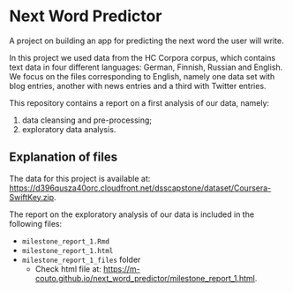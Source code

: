 # Next Word Predictor

A project on building an app for predicting the next word the user will write.

In this project we used data from the HC Corpora corpus, which contains text data in four different languages: German, Finnish, Russian and English. We focus on the files corresponding to English, namely one data set with blog entries, another with news entries and a third with Twitter entries.

This repository contains a report on a first analysis of our data, namely:
1. data cleansing and pre-processing;
2. exploratory data analysis.




## Explanation of files

The data for this project is available at: https://d396qusza40orc.cloudfront.net/dsscapstone/dataset/Coursera-SwiftKey.zip.



The report on the exploratory analysis of our data is included in the following files:

- `milestone_report_1.Rmd`
- `milestone_report_1.html`
- `milestone_report_1_files` folder
  - Check html file at: https://m-couto.github.io/next_word_predictor/milestone_report_1.html.
  

